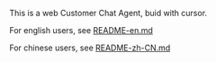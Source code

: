 This is a web Customer Chat Agent, buid with cursor.

For english users, see [README-en.md](blob/main/README-en.md)
  

For chinese users, see [README-zh-CN.md](blob/main/README-zh-CN.md) 
